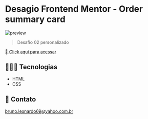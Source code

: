# Desagio Frontend Mentor - Order summary card

![preview](../treino001/images/brunoleonardodev.github.io_Treino_treino002_.png)

> Desafio 02 personalizado

[🔗 Click aqui para acessar](https://brunoleonardodev.github.io/Treino/treino002/)


## 👨🏾‍💻 Tecnologias

- HTML
- CSS

## 📩 Contato

bruno.leonardo69@yahoo.com.br